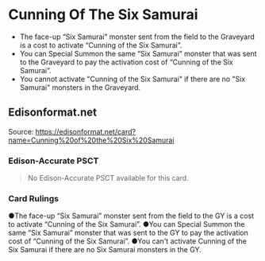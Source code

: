 # Cunning Of The Six Samurai

*   The face-up “Six Samurai” monster sent from the field to the Graveyard is a cost to activate “Cunning of the Six Samurai”.
*   You can Special Summon the same “Six Samurai” monster that was sent to the Graveyard to pay the activation cost of “Cunning of the Six Samurai”.
*   You cannot activate "Cunning of the Six Samurai" if there are no "Six Samurai" monsters in the Graveyard.

## Edisonformat.net

Source: https://edisonformat.net/card?name=Cunning%20of%20the%20Six%20Samurai

### Edison-Accurate PSCT

> No Edison-Accurate PSCT available for this card.

### Card Rulings

●The face-up “Six Samurai” monster sent from the field to the GY is a cost to activate “Cunning of the Six Samurai”.
●You can Special Summon the same “Six Samurai” monster that was sent to the GY to pay the activation cost of “Cunning of the Six Samurai”.
●You can't activate Cunning of the Six Samurai if there are no Six Samurai monsters in the GY.
            